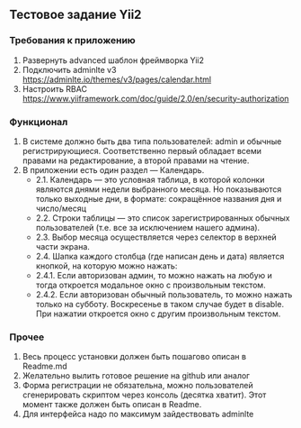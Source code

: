 ## Тестовое задание Yii2

### Требования к приложению

1. Развернуть advanced шаблон фреймворка Yii2
2. Подключить adminlte v3 https://adminlte.io/themes/v3/pages/calendar.html
3. Настроить RBAC https://www.yiiframework.com/doc/guide/2.0/en/security-authorization

### Функционал

1. В системе должно быть два типа пользователей: admin и обычные регистрирующиеся. Соответственно первый обладает всеми правами на редактирование, а второй правами на чтение.
2. В приложении есть один раздел — Календарь. 
    * 2.1. Календарь — это условная таблица, в которой колонки являются днями недели выбранного месяца. Но показываются только выходные дни, в формате: сокращённое названия дня и число/месяц
    * 2.2. Строки таблицы — это список зарегистрированных обычных пользователей (т.е. все за исключением нашего админа).
    * 2.3. Выбор месяца осуществляется через селектор в верхней части экрана.
    * 2.4. Шапка каждого столбца (где написан день и дата) является кнопкой, на которую можно нажать:
    * 2.4.1. Если авторизован админ, то можно нажать на любую и тогда откроется модальное окно с произвольным текстом.
    * 2.4.2. Если авторизован обычный пользователь, то можно нажать только на субботу. Воскресенье в таком случае будет в disable. При нажатии откроется окно с другим произвольным текстом.

### Прочее

1. Весь процесс установки должен быть пошагово описан в Readme.md
2. Желательно вылить готовое решение на github или аналог
3. Форма регистрации не обязательна, можно пользователей сгенерировать скриптом через консоль (десятка хватит). Этот момент также должен быть описан в Readme.
4. Для интерфейса надо по максимум зайдествовать adminlte